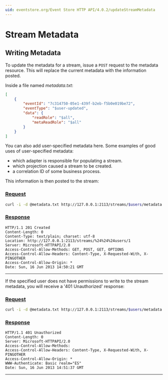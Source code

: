 ```yaml
---
uid: eventstore.org/Event Store HTTP API/4.0.2/updateStreamMetadata
---
```

# Stream Metadata

<!--  TODO: Break up to write / read? And maybe transclude-->

## Writing Metadata

To update the metadata for a stream, issue a `POST` request to the metadata resource. This will replace the current metadata with the information posted.

Inside a file named _metadata.txt_:

```json
[
    {
        "eventId": "7c314750-05e1-439f-b2eb-f5b0e019be72",
        "eventType": "$user-updated",
        "data": {
            "readRole": "$all",
            "metaReadRole": "$all"
        }
    }
]
```

You can also add user-specified metadata here. Some examples of good uses of user-specified metadata:

-   which adapter is responsible for populating a stream.
-   which projection caused a stream to be created.
-   a correlation ID of some business process.

This information is then posted to the stream:

### [Request](#tab/tabid-7)

```bash
curl -i -d @metadata.txt http://127.0.0.1:2113/streams/$users/metadata --user admin:changeit -H "Content-Type: application/vnd.eventstore.events+json"
```

### [Response](#tab/tabid-8)

```http
HTTP/1.1 201 Created
Content-Length: 0
Content-Type: text/plain; charset: utf-8
Location: http://127.0.0.1:2113/streams/%24%24%24users/1
Server: Microsoft-HTTPAPI/2.0
Access-Control-Allow-Methods: GET, POST, GET, OPTIONS
Access-Control-Allow-Headers: Content-Type, X-Requested-With, X-PINGOTHER
Access-Control-Allow-Origin: *
Date: Sun, 16 Jun 2013 14:50:21 GMT
```

* * *

If the specified user does not have permissions to write to the stream metadata, you will receive a '401 Unauthorized' response:

### [Request](#tab/tabid-9)

```bash
curl -i -d @metadata.txt http://127.0.0.1:2113/streams/$users/metadata --user invaliduser:invalidpass -H "Content-Type: application/vnd.eventstore.events+json"
```

### [Response](#tab/tabid-10)

```http
HTTP/1.1 401 Unauthorized
Content-Length: 0
Server: Microsoft-HTTPAPI/2.0
Access-Control-Allow-Methods:
Access-Control-Allow-Headers: Content-Type, X-Requested-With, X-PINGOTHER
Access-Control-Allow-Origin: *
WWW-Authenticate: Basic realm="ES"
Date: Sun, 16 Jun 2013 14:51:37 GMT
```

* * *
